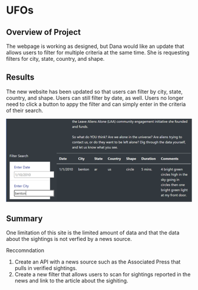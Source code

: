 # UFOs

## Overview of Project
The webpage is working as designed, but Dana would like an update that allows users to filter for multiple criteria at the same time. She is requesting filters for city, state, country, and shape.

## Results
The new website has been updated so that users can filter by city, state, country, and shape. Users can still filter by date, as well. Users no longer need to click a button to appy the filter and can simply enter in the criteria of their search. 

![image](https://github.com/jb-ut/UFOs/blob/main/search-result.PNG)

## Summary
One limitation of this site is the limited amount of data and that the data about the sightings is not verfied by a news source.

Reccomndation 
1. Create an API with a news source such as the Associated Press that pulls in verified sightings.
2. Create a new filter that allows users to scan for sightings reported in the news and link to the article about the sighiting. 
